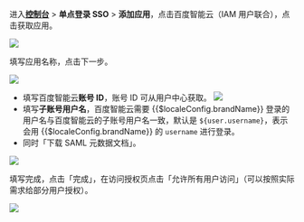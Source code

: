 <IntegrationDetailCard :title="`在 ${$localeConfig.brandName} 中创建应用`">

进入[**控制台**](https://console.genauth.ai) > **单点登录 SSO** > **添加应用**，点击百度智能云（IAM 用户联合），点击获取应用。

![](~@imagesZhCn/integration/baidu-cloud-user-iam/1-1.png)

填写应用名称，点击下一步。

![](~@imagesZhCn/integration/baidu-cloud-user-iam/1-2.png)

- 填写百度智能云**账号 ID**，账号 ID 可从用户中心获取。
  ![](~@imagesZhCn/integration/baidu-cloud-user-iam/1-3.png)
- 填写**子账号用户名**，百度智能云需要 {{$localeConfig.brandName}} 登录的用户名与百度智能云的子账号用户名一致，默认是 `${user.username}`，表示会用 {{$localeConfig.brandName}} 的 `username` 进行登录。
- 同时「下载 SAML 元数据文档」。

![](~@imagesZhCn/integration/baidu-cloud-user-iam/1-4.png)

填写完成，点击「完成」，在访问授权页点击「允许所有用户访问」（可以按照实际需求给部分用户授权）。

![](~@imagesZhCn/integration/baidu-cloud-user-iam/1-5.png)

</IntegrationDetailCard>

